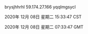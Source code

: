 brysjhhrhl 59.174.27.166 yqqlmgsycl

2020年 12月 08日 星期二 15:33:47 CST

2020年 12月 08日 星期二 07:33:47 GMT
